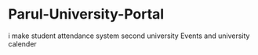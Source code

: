 # Parul-University-Portal
i make student attendance system second  university Events and university calender
